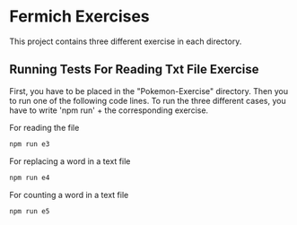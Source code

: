 # Fermich Exercises

This project contains three different exercise in each directory.



## Running Tests For Reading Txt File Exercise

First, you have to be placed in the "Pokemon-Exercise" directory. Then you to run one of the following code lines. 
To run the three different cases, you have to write 'npm run' + the corresponding exercise.

For reading the file
```bash
npm run e3
```
For replacing a word in a text file
```bash
npm run e4
```

For counting a word in a text file

```bash
npm run e5
```


